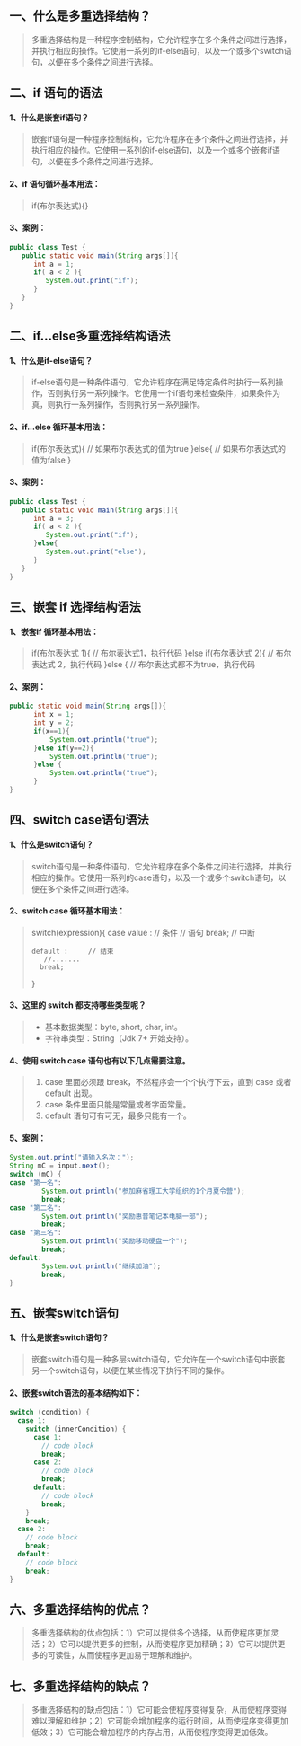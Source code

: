 ## 一、什么是多重选择结构？
> 多重选择结构是一种程序控制结构，它允许程序在多个条件之间进行选择，并执行相应的操作。它使用一系列的if-else语句，以及一个或多个switch语句，以便在多个条件之间进行选择。

## 二、if 语句的语法
#### 1、什么是嵌套if语句？
> 嵌套if语句是一种程序控制结构，它允许程序在多个条件之间进行选择，并执行相应的操作。它使用一系列的if-else语句，以及一个或多个嵌套if语句，以便在多个条件之间进行选择。

#### 2、if 语句循环基本用法：
> if(布尔表达式){}

#### 3、案例：
```java
public class Test {
   public static void main(String args[]){
      int a = 1;
      if( a < 2 ){
         System.out.print("if");
      }
   }
}
```
## 二、if...else多重选择结构语法
#### 1、什么是if-else语句？
> if-else语句是一种条件语句，它允许程序在满足特定条件时执行一系列操作，否则执行另一系列操作。它使用一个if语句来检查条件，如果条件为真，则执行一系列操作，否则执行另一系列操作。

#### 2、if...else 循环基本用法：
> if(布尔表达式){
>    // 如果布尔表达式的值为true
> }else{
>    // 如果布尔表达式的值为false
> }

#### 3、案例：
```java
public class Test {
   public static void main(String args[]){
      int a = 3;
      if( a < 2 ){
         System.out.print("if");
      }else{
         System.out.print("else");
      }
   }
}
```
## 三、嵌套 if 选择结构语法
#### 1、嵌套if 循环基本用法：
> if(布尔表达式 1){
>    	// 布尔表达式1，执行代码
> }else if(布尔表达式 2){
>    	// 布尔表达式 2，执行代码
> }else {
>    	// 布尔表达式都不为true，执行代码

#### 2、案例：
```java
public static void main(String args[]){
      int x = 1;
      int y = 2;
      if(x==1){
          System.out.println("true");
	  }else if(y==2){
          System.out.println("true");
	  }else {
          System.out.println("true");
      }
}
```
## **四、switch case**语句语法
#### 1、什么是switch语句？
> switch语句是一种条件语句，它允许程序在多个条件之间进行选择，并执行相应的操作。它使用一系列的case语句，以及一个或多个switch语句，以便在多个条件之间进行选择。

#### 2、switch case 循环基本用法：
> switch(expression){
>     case value :	// 条件
>        // 语句
>        break;	// 中断
> 
>     default : 	// 结束
>        //.......
>       break;
> }

#### 3、这里的 switch 都支持哪些类型呢？
> - 基本数据类型：byte, short, char, int。
> - 字符串类型：String（Jdk 7+ 开始支持）。

#### 4、使用 switch case 语句也有以下几点需要注意。
> 1. case 里面必须跟 break，不然程序会一个个执行下去，直到 case 或者 default 出现。
> 2. case 条件里面只能是常量或者字面常量。
> 3. default 语句可有可无，最多只能有一个。

#### 5、案例：
```java
System.out.print("请输入名次：");
String mC = input.next();
switch (mC) {
case "第一名": 
		System.out.println("参加麻省理工大学组织的1个月夏令营");
		break; 
case "第二名":
		System.out.println("奖励惠普笔记本电脑一部");
		break;
case "第三名":
		System.out.println("奖励移动硬盘一个");
		break;
default: 
		System.out.println("继续加油");
		break;
}
```
## 五、嵌套switch语句
#### 1、什么是嵌套switch语句？
> 嵌套switch语句是一种多层switch语句，它允许在一个switch语句中嵌套另一个switch语句，以便在某些情况下执行不同的操作。

#### 2、嵌套switch语法的基本结构如下：
```java
switch (condition) {
  case 1:
    switch (innerCondition) {
      case 1:
        // code block
        break;
      case 2:
        // code block
        break;
      default:
        // code block
        break;
    }
    break;
  case 2:
    // code block
    break;
  default:
    // code block
    break;
}

```
## 六、多重选择结构的优点？
> 多重选择结构的优点包括：1）它可以提供多个选择，从而使程序更加灵活；2）它可以提供更多的控制，从而使程序更加精确；3）它可以提供更多的可读性，从而使程序更加易于理解和维护。

## 七、多重选择结构的缺点？
> 多重选择结构的缺点包括：1）它可能会使程序变得复杂，从而使程序变得难以理解和维护；2）它可能会增加程序的运行时间，从而使程序变得更加低效；3）它可能会增加程序的内存占用，从而使程序变得更加低效。

